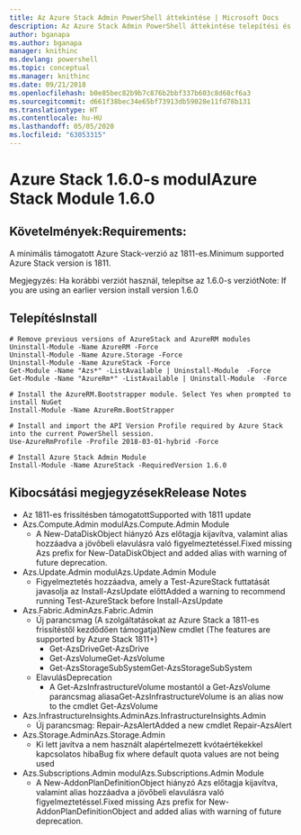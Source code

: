 ```yaml
---
title: Az Azure Stack Admin PowerShell áttekintése | Microsoft Docs
description: Az Azure Stack Admin PowerShell áttekintése telepítési és konfigurációs utasításokkal.
author: bganapa
ms.author: bganapa
manager: knithinc
ms.devlang: powershell
ms.topic: conceptual
ms.manager: knithinc
ms.date: 09/21/2018
ms.openlocfilehash: b0e85bec82b9b7c876b2bbf337b603c8d68cf6a3
ms.sourcegitcommit: d661f38bec34e65bf73913db59028e11fd78b131
ms.translationtype: HT
ms.contentlocale: hu-HU
ms.lasthandoff: 05/05/2020
ms.locfileid: "63053315"
---
```

# <a name="azure-stack-module-160"></a><span data-ttu-id="cc3ec-103">Azure Stack 1.6.0-s modul</span><span class="sxs-lookup"><span data-stu-id="cc3ec-103">Azure Stack Module 1.6.0</span></span>

## <a name="requirements"></a><span data-ttu-id="cc3ec-104">Követelmények:</span><span class="sxs-lookup"><span data-stu-id="cc3ec-104">Requirements:</span></span>
<span data-ttu-id="cc3ec-105">A minimális támogatott Azure Stack-verzió az 1811-es.</span><span class="sxs-lookup"><span data-stu-id="cc3ec-105">Minimum supported Azure Stack version is 1811.</span></span>

<span data-ttu-id="cc3ec-106">Megjegyzés: Ha korábbi verziót használ, telepítse az 1.6.0-s verziót</span><span class="sxs-lookup"><span data-stu-id="cc3ec-106">Note: If you are using an earlier version install version 1.6.0</span></span>

## <a name="install"></a><span data-ttu-id="cc3ec-107">Telepítés</span><span class="sxs-lookup"><span data-stu-id="cc3ec-107">Install</span></span>
```
# Remove previous versions of AzureStack and AzureRM modules
Uninstall-Module -Name AzureRM -Force
Uninstall-Module -Name Azure.Storage -Force
Uninstall-Module -Name AzureStack -Force
Get-Module -Name "Azs*" -ListAvailable | Uninstall-Module  -Force 
Get-Module -Name "AzureRm*" -ListAvailable | Uninstall-Module  -Force

# Install the AzureRM.Bootstrapper module. Select Yes when prompted to install NuGet
Install-Module -Name AzureRm.BootStrapper

# Install and import the API Version Profile required by Azure Stack into the current PowerShell session.
Use-AzureRmProfile -Profile 2018-03-01-hybrid -Force

# Install Azure Stack Admin Module
Install-Module -Name AzureStack -RequiredVersion 1.6.0
```

## <a name="release-notes"></a><span data-ttu-id="cc3ec-108">Kibocsátási megjegyzések</span><span class="sxs-lookup"><span data-stu-id="cc3ec-108">Release Notes</span></span>
* <span data-ttu-id="cc3ec-109">Az 1811-es frissítésben támogatott</span><span class="sxs-lookup"><span data-stu-id="cc3ec-109">Supported with 1811 update</span></span>
* <span data-ttu-id="cc3ec-110">Azs.Compute.Admin modul</span><span class="sxs-lookup"><span data-stu-id="cc3ec-110">Azs.Compute.Admin Module</span></span>
    * <span data-ttu-id="cc3ec-111">A New-DataDiskObject hiányzó Azs előtagja kijavítva, valamint alias hozzáadva a jövőbeli elavulásra való figyelmeztetéssel.</span><span class="sxs-lookup"><span data-stu-id="cc3ec-111">Fixed missing Azs prefix for New-DataDiskObject and added alias with warning of future deprecation.</span></span>
* <span data-ttu-id="cc3ec-112">Azs.Update.Admin modul</span><span class="sxs-lookup"><span data-stu-id="cc3ec-112">Azs.Update.Admin Module</span></span>
    * <span data-ttu-id="cc3ec-113">Figyelmeztetés hozzáadva, amely a Test-AzureStack futtatását javasolja az Install-AzsUpdate előtt</span><span class="sxs-lookup"><span data-stu-id="cc3ec-113">Added a warning to recommend running Test-AzureStack before Install-AzsUpdate</span></span>
* <span data-ttu-id="cc3ec-114">Azs.Fabric.Admin</span><span class="sxs-lookup"><span data-stu-id="cc3ec-114">Azs.Fabric.Admin</span></span>
    * <span data-ttu-id="cc3ec-115">Új parancsmag (A szolgáltatásokat az Azure Stack a 1811-es frissítéstől kezdődően támogatja)</span><span class="sxs-lookup"><span data-stu-id="cc3ec-115">New cmdlet (The features are supported by Azure Stack 1811+)</span></span>
        * <span data-ttu-id="cc3ec-116">Get-AzsDrive</span><span class="sxs-lookup"><span data-stu-id="cc3ec-116">Get-AzsDrive</span></span>
        * <span data-ttu-id="cc3ec-117">Get-AzsVolume</span><span class="sxs-lookup"><span data-stu-id="cc3ec-117">Get-AzsVolume</span></span>
        * <span data-ttu-id="cc3ec-118">Get-AzsStorageSubSystem</span><span class="sxs-lookup"><span data-stu-id="cc3ec-118">Get-AzsStorageSubSystem</span></span>
    * <span data-ttu-id="cc3ec-119">Elavulás</span><span class="sxs-lookup"><span data-stu-id="cc3ec-119">Deprecation</span></span>
        * <span data-ttu-id="cc3ec-120">A Get-AzsInfrastructureVolume mostantól a Get-AzsVolume parancsmag aliasa</span><span class="sxs-lookup"><span data-stu-id="cc3ec-120">Get-AzsInfrastructureVolume is an alias now to the cmdlet Get-AzsVolume</span></span>
* <span data-ttu-id="cc3ec-121">Azs.InfrastructureInsights.Admin</span><span class="sxs-lookup"><span data-stu-id="cc3ec-121">Azs.InfrastructureInsights.Admin</span></span>
    *  <span data-ttu-id="cc3ec-122">Új parancsmag: Repair-AzsAlert</span><span class="sxs-lookup"><span data-stu-id="cc3ec-122">Added a new cmdlet Repair-AzsAlert</span></span>
* <span data-ttu-id="cc3ec-123">Azs.Storage.Admin</span><span class="sxs-lookup"><span data-stu-id="cc3ec-123">Azs.Storage.Admin</span></span>
    * <span data-ttu-id="cc3ec-124">Ki lett javítva a nem használt alapértelmezett kvótaértékekkel kapcsolatos hiba</span><span class="sxs-lookup"><span data-stu-id="cc3ec-124">Bug fix where default quota values are not being used</span></span>
* <span data-ttu-id="cc3ec-125">Azs.Subscriptions.Admin modul</span><span class="sxs-lookup"><span data-stu-id="cc3ec-125">Azs.Subscriptions.Admin Module</span></span>
    * <span data-ttu-id="cc3ec-126">A New-AddonPlanDefinitionObject hiányzó Azs előtagja kijavítva, valamint alias hozzáadva a jövőbeli elavulásra való figyelmeztetéssel.</span><span class="sxs-lookup"><span data-stu-id="cc3ec-126">Fixed missing Azs prefix for New-AddonPlanDefinitionObject and added alias with warning of future deprecation.</span></span>
